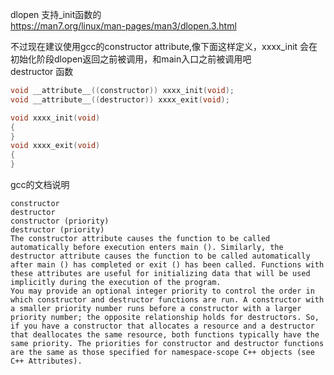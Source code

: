 dlopen 支持_init函数的   
https://man7.org/linux/man-pages/man3/dlopen.3.html  

不过现在建议使用gcc的constructor attribute,像下面这样定义，xxxx_init 会在初始化阶段dlopen返回之前被调用，和main入口之前被调用吧   
destructor 函数
```c
void __attribute__((constructor)) xxxx_init(void);
void __attribute__((destructor)) xxxx_exit(void);

void xxxx_init(void)
{
}
void xxxx_exit(void)
{
}

```

gcc的文档说明
```text
constructor
destructor
constructor (priority)
destructor (priority)
The constructor attribute causes the function to be called automatically before execution enters main (). Similarly, the destructor attribute causes the function to be called automatically after main () has completed or exit () has been called. Functions with these attributes are useful for initializing data that will be used implicitly during the execution of the program.
You may provide an optional integer priority to control the order in which constructor and destructor functions are run. A constructor with a smaller priority number runs before a constructor with a larger priority number; the opposite relationship holds for destructors. So, if you have a constructor that allocates a resource and a destructor that deallocates the same resource, both functions typically have the same priority. The priorities for constructor and destructor functions are the same as those specified for namespace-scope C++ objects (see C++ Attributes).
```
